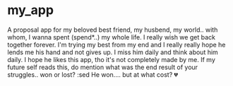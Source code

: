 # my_app

A proposal app for my beloved best friend, my husbend, my world.. with whom, I wanna spent (spend*..) my whole life. I really wish we get back together forever. I'm trying my best from my end and I really really hope he lends me his hand and not gives up. I miss him daily and think about him daily. I hope he likes this app, tho it's not completely made by me. If my future self reads this, do mention what was the end result of your struggles.. won or lost? :sed 
He won.... but at what cost? 💔